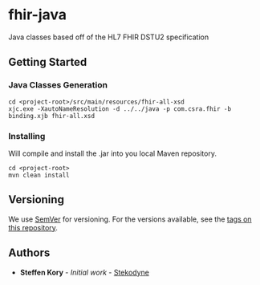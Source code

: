 # fhir-java

Java classes based off of the HL7 FHIR DSTU2 specification

## Getting Started

### Java Classes Generation

```
cd <project-root>/src/main/resources/fhir-all-xsd
xjc.exe -XautoNameResolution -d ../../java -p com.csra.fhir -b binding.xjb fhir-all.xsd
```

### Installing

Will compile and install the .jar into you local Maven repository.

```
cd <project-root>
mvn clean install
```

## Versioning

We use [SemVer](http://semver.org/) for versioning. For the versions available, see the [tags on this repository](https://github.com/your/project/tags).

## Authors

* **Steffen Kory** - *Initial work* - [Stekodyne](https://github.com/Stekodyne)
